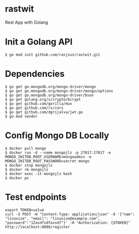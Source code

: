# rastwit
Rest App with Golang

# Init a Golang API

`$ go mod init github.com/rasjsus/rastwit.git`

# Dependencies

`$ go get go.mongodb.org/mongo-driver/mongo` \
`$ go get go.mongodb.org/mongo-driver/mongo/options` \
`$ go get go.mongodb.org/mongo-driver/bson` \
`$ go get golang.org/x/crypto/bcrypt` \
`$ go get github.com/gorilla/mux` \
`$ go get github.com/rs/cors` \
`$ go get github.com/dgrijalva/jwt-go` \
`$ go mod vendor`

# Config Mongo DB Locally

`$ docker pull mongo` \
`$ docker run -d --name mongojlz -p 27017:27017 -e MONGO_INITDB_ROOT_USERNAME=mongoadmin -e MONGO_INITDB_ROOT_PASSWORD=secret mongo`  \
`$ docker stop mongojlz` \
`$ docker rm mongojlz` \
`$ docker exec -it mongojlz bash` \
`$ docker ps`

# Test endpoints
`export TOKEN=value` \
`curl -X POST -H "Content-Type: application/json" -d '{"nam": "linuxize", "email": "linuxize@example.com", "password":"12asdfsdfassdf"}' -H "Authorization: {$TOKEN}" http://localhost:8080/register`
